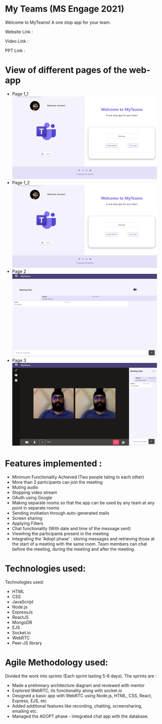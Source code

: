 # My Teams (MS Engage 2021)

Welcome to MyTeams! A one stop app for your team.

Website Link : 

Video Link : 

PPT Link :


# View of different pages of the web-app
- Page 1_1 ![IMG](./Page1_1.png)
- Page 1_2 ![IMG](./Page1_1.png)
- Page 2 ![IMG](./Page2.png)
- Page 3 ![IMG](./Page3.png)


# Features implemented :

- Minimum Functionality Achieved (Two people taling to each other)
- More than 2 participants can join the meeting
- Muting audio
- Stopping video stream
- OAuth using Google
- Making separate rooms so that the app can be used by any team at any point in separate rooms
- Sending invitiation through auto-generated mails
- Screen sharing
- Applying Filters
- Chat functionality (With date and time of the message sent)
- Viewihng the participants present in the meeting
- Integrating the 'Adopt phase' : storing messages and retrieving those at the start of a meeting with the same room. Team members can chat before the meeting, during the meeting and after the meeting.




# Technologies used:
Technologies used:
- HTML
- CSS
- JavaScript
- Node.js
- ExpressJs
- ReactJS
- MongoDB
- EJS 
- Socket.io
- WebRTC
- Peer-JS library



# Agile Methodology used:
Divided the work into sprints (Each sprint lasting 5-6 days). The sprints are :
- Made a prelimnary architecture diagram and reviewed with mentor
- Explored WebRTC, its functionality along with socket.io
- Designed a basic app with WebRTC using Node.js, HTML, CSS, React, Express, EJS, etc
- Added additional features like recording, chatting, screensharing, emailing etc.
- Managed the ADOPT phase - integrated chat app with the database.







